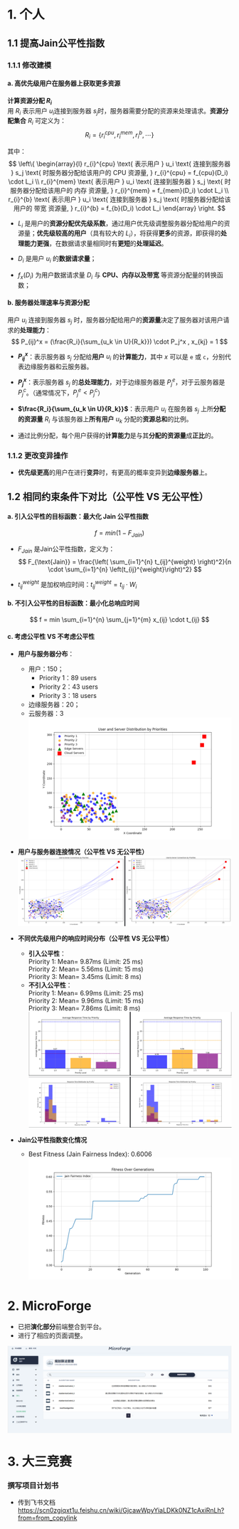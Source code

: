 # 1. 个人
## 1.1 提高Jain公平性指数
### 1.1.1 修改建模
#### a. 高优先级用户在服务器上获取更多资源
**计算资源分配 $R_{i}$**  
用 $R_{i}$ 表示用户 $u_i$连接到服务器 $s_j$时，服务器需要分配的资源来处理请求。**资源分配集合** $R_{i}$ 可定义为：
$$
R_{i} = \{r_{i}^{cpu}, r_{i}^{mem}, r_{i}^{b},  \cdots \}
$$

其中：  
$$
\left\{
\begin{array}{l}
r_{i}^{cpu} \text{ 表示用户 } u_i \text{ 连接到服务器 } s_j \text{ 时服务器分配给该用户的 CPU 资源量, } r_{i}^{cpu} = f_{cpu}(D_i) \cdot L_i \\
r_{i}^{mem} \text{ 表示用户 } u_i \text{ 连接到服务器 } s_j \text{ 时服务器分配给该用户的 内存 资源量, } r_{i}^{mem} = f_{mem}(D_i) \cdot L_i \\
r_{i}^{b} \text{ 表示用户 } u_i \text{ 连接到服务器 } s_j \text{ 时服务器分配给该用户的 带宽 资源量, } r_{i}^{b} = f_{b}(D_i) \cdot L_i
\end{array}
\right.
$$

* $L_i$ 是用户的**资源分配优先级系数**，通过用户优先级调整服务器分配给用户的资源量；**优先级较高的用户**（具有较大的 $L_i$），将获得**更多**的资源，即获得的**处理能力更强**，在数据请求量相同时有**更短**的**处理延迟**。

* $D_i$ 是用户 $u_i$ 的**数据请求量**；
* $f_x(D_i)$ 为用户数据请求量 $D_i$ 与 **CPU、内存以及带宽** 等资源分配量的转换函数；


#### b. 服务器处理速率与资源分配
  用户 $u_i$ 连接到服务器 $s_j$ 时，服务器分配给用户的**资源量**决定了服务器对该用户请求的**处理能力**：
  $$
  P_{ij}^x = (\frac{R_i}{\sum_{u_k \in U}{R_k}}) \cdot P_j^x , x_{kj} = 1
  $$
  * **$P_{ij}^x$**：表示服务器 $s_j$ 分配给**用户** $u_i$ 的**计算能力**，其中 $x$ 可以是 `e` 或 `c`，分别代表边缘服务器和云服务器。
  
  * **$P_j^x$**：表示服务器 $s_j$ 的**总处理能力**，对于边缘服务器是 $P_j^e$，对于云服务器是 $P_j^c$。（通常情况下，$P_j^e < P_j^c$）

  * **$\frac{R_i}{\sum_{u_k \in U}{R_k}}$**：表示用户 $u_i$ 在服务器 $s_j$ 上所**分配的资源量** $R_i$ 与该服务器上**所有用户** $u_k$ 分配的**资源总和**的比例。

  * 通过比例分配，每个用户获得的**计算能力**是与其**分配的资源量**成**正比**的。



### 1.1.2 更改变异操作 
* **优先级更高**的用户在进行**变异**时，有更高的概率变异到**边缘服务器**上。
  


## 1.2 相同约束条件下对比（公平性 VS 无公平性）
#### a. 引入公平性的目标函数：最大化 Jain 公平性指数
$$
  f = min (1 - F_{Jain})
$$

  * $F_{Jain}$ 是Jain公平性指数，定义为：
$$
  F_{\text{Jain}} = \frac{\left( \sum_{i=1}^{n} t_{ij}^{weight} \right)^2}{n \cdot \sum_{i=1}^{n} \left(t_{ij}^{weight}\right)^2}
$$  


  * $t_{ij}^{weight}$ 是加权响应时间：$t_{ij}^{weight} = t_{ij} \cdot W_i$ 


#### b. 不引入公平性的目标函数：最小化总响应时间
$$
f = min \sum_{i=1}^{n} \sum_{j=1}^{m} x_{ij} \cdot t_{ij}
$$

#### c. 考虑公平性 VS 不考虑公平性
* **用户与服务器分布**：
  * 用户：150；
    * Priority 1：89  users
    * Priority 2：43 users
    * Priority 3：18  users
  * 边缘服务器：20；
  * 云服务器：3  
![alt text](image-3.png)

* **用户与服务器连接情况（公平性 VS 无公平性）**
![alt text](image-6.png)

* **不同优先级用户的响应时间分布（公平性 VS 无公平性）**
  * **引入公平性**：   
    Priority 1: Mean= 9.87ms (Limit: 25 ms)   
    Priority 2: Mean= 5.56ms (Limit: 15 ms)     
    Priority 3: Mean= 3.45ms (Limit: 8 ms)     
  * **不引入公平性**：   
    Priority 1: Mean= 6.99ms (Limit: 25 ms)   
    Priority 2: Mean= 9.96ms (Limit: 15 ms)   
    Priority 3: Mean= 7.86ms (Limit: 8 ms) 
![alt text](image-4.png)
![alt text](image-5.png)

* **Jain公平性指数变化情况**
  * Best Fitness (Jain Fairness Index): 0.6006
  ![alt text](image-7.png)
# 2. MicroForge
* 已把**演化部分**前端整合到平台。  
* 进行了相应的页面调整。

![alt text](07bb6044b93b6c81f65cd6c91197d46.png)

# 3. 大三竞赛
### 撰写项目计划书
* 传到飞书文档 https://scn0zgiqxt1u.feishu.cn/wiki/GjcawWpyYiaLDKk0NZ1cAxiRnLh?from=from_copylink
